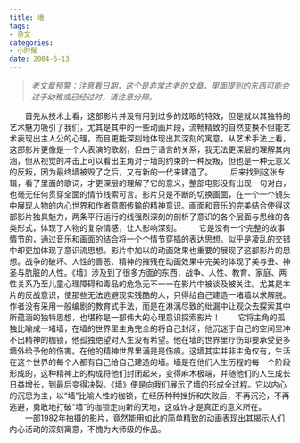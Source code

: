 ```yaml
---
title: 墙
tags:
- 杂文
categories:
- 小时候
date: 2004-6-13
---
```


> *老文章预警：注意看日期，这个是非常古老的文章，里面提到的东西可能会过于幼稚或已经过时，请注意分辨。*

　　首先从技术上看，这部影片并没有用到过多的炫眼的特效，但是就以其独特的艺术魅力吸引了我们，尤其是其中的一些动画片段，流畅精致的自然变换不但能艺术表现出主人公的心理，而且更能深刻地体现出其深刻的寓意。从艺术手法上看，这部影片更像是一个人表演的歌剧，但由于语言的关系，我无法更深层的理解其内涵，但从视觉的冲击上可以看出主角对于墙的约束的一种反叛，但也是一种无意义的反叛，因为最终墙被毁了之后，又有新的一代来建造了。
　　后来找到这张专辑，看了里面的歌词，才更深层的理解了它的意义，整部电影没有出现一句对白，也毫无任何贯穿全面的情节线索可言。影片只是不断的切换画面，在一个一个镜头中展现人物的内心世界和作者意图传输的精神意识。画面和音乐的完美结合使得这部影片独具魅力，两条平行运行的线强烈深刻的剖析了意识的各个层面与思维的各类形式，体现了人物的复杂情感，让人影响深刻。
　　它是没有一个完整的故事情节的，通过音乐和画面的结合将一个个情节穿插的表达思想。似乎是凌乱的交错中却更加体现了意识流思想。影片中加以的动画效果也重要的展现了这部影片的思想。战争的破坏、人性的善恶、精神的摧残在动画效果中完美的体现了美与丑、神圣与肮脏的人性。《墙》涉及到了很多方面的东西，战争、人性、教育、家庭、两性关系乃至儿童心理障碍和毒品的危急无不一一在影片中被谈及被关注。尤其是本片的反战意识，使那些无法逃避现实残酷的人，只得给自己建造一堵墙以求解脱。作者没有采用一般编剧的教育式手法，而是在淋漓尽致的纰漏中让观众去探索其中所蕴涵的独特思想，也堪称是一部伟大的心理意识探索影片！ 
　　它将主角的孤独比喻成一堵墙，在墙的世界里主角完全的将自己封闭，他沉迷于自己的空间里冲不出精神的枷锁，他孤独绝望对人生没有希望。他在墙的世界里疗伤却要承受更多墙外给予他的伤害。在他的精神世界里满是是伤痕。这墙其实并非主角仅有，生活在这个世界的每个人都有自己给自己建造的墙。墙是在他们人生历程的每一个阶段形成的，这种精神上的构成将他们封闭起来，变得麻木极端，并随他们的人生成长日益增长，到最后变得决裂。《墙》便是向我们展示了墙的形成全过程。它以内心的沉思为主，以“墙”比喻人性的枷锁，在经历种种挫折和失败后，不再沉沦，不再逃避，勇敢地打破“墙”的枷锁走向新的天地，这或许才是真正的意义所在。 
　　一部1982年拍摄的影片，竟然能用如此的简单精致的动画表现出其揭示人们内心活动的深刻寓意，不愧为大师级的作品。

